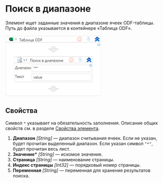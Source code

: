 # Поиск в диапазоне

Элемент ищет заданные значения в диапазоне ячеек ODF-таблицы. Путь до файла указывается в контейнере «Таблица ODF».

![Элемент «Поиск в диапазоне»](<../../../../.gitbook/assets1/windows_items/odf-lookUp-range.png>)


## Свойства

Символ `*` указывает на обязательность заполнения. Описание общих свойств см. в разделе [Свойства элемента](https://docs.primo-rpa.ru/primo-rpa/primo-studio/process/elements#svoistva-elementa).

1. **Диапазон** *[String]* — диапазон считывания ячеек. Если не указан, будет прочитан выделенный диапазон. Если указан символ `"*"`, будет прочитан весь лист.
1. **Значение\*** *[String]* — искомое значение.
1. **Страница** *[String]* — наименование страницы.
1. **Индекс страницы** *[Int32]* — порядковый номер страницы.
1. **Переменная** *[String]* — переменная для хранения результатов поиска.
 
